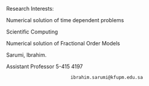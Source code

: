 Research Interests:

Numerical solution of time dependent problems

Scientific Computing

Numerical solution of Fractional Order Models

Sarumi, Ibrahim.
                
Assistant Professor
 5-415
 4197



                            ibrahim.sarumi@kfupm.edu.sa

